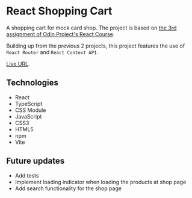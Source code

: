 # React Shopping Cart

<p>A shopping cart for mock card shop. The project is based on <a href="https://www.theodinproject.com/lessons/node-path-react-new-shopping-cart" target="_blank">the 3rd assignment of Odin Project's React Course</a>.</p>

<p>Building up from the previous 2 projects, this project features the use of <code>React Router</code> and <code>React Context API</code>.</p>

<p><a href="https://react-shopping-cart-sigma-roan.vercel.app/" target="_blank">Live URL</a>.</p>

## Technologies
- React
- TypeScript
- CSS Module
- JavaScript
- CSS3
- HTML5
- npm
- Vite

## Future updates
- Add tests
- Implement loading indicator when loading the products at shop page
- Add search functionality for the shop page
